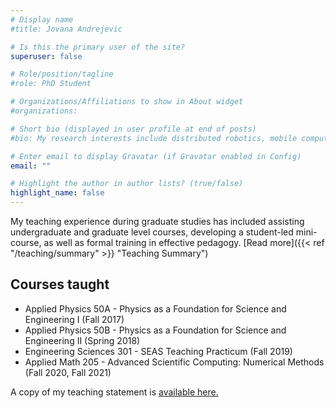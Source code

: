 ```yaml
---
# Display name
#title: Jovana Andrejevic

# Is this the primary user of the site?
superuser: false

# Role/position/tagline
#role: PhD Student

# Organizations/Affiliations to show in About widget
#organizations:

# Short bio (displayed in user profile at end of posts)
#bio: My research interests include distributed robotics, mobile computing and programmable matter.

# Enter email to display Gravatar (if Gravatar enabled in Config)
email: ""

# Highlight the author in author lists? (true/false)
highlight_name: false
---
```

My teaching experience during graduate studies has included assisting undergraduate and graduate level courses, developing a student-led mini-course, as well as formal training in effective pedagogy. [Read more]({{< ref "/teaching/summary" >}} "Teaching Summary")

## Courses taught

- Applied Physics 50A - Physics as a Foundation for Science and Engineering I (Fall 2017)
- Applied Physics 50B - Physics as a Foundation for Science and Engineering II (Spring 2018)
- Engineering Sciences 301 - SEAS Teaching Practicum (Fall 2019)
- Applied Math 205 - Advanced Scientific Computing: Numerical Methods (Fall 2020, Fall 2021)

A copy of my teaching statement is [available here.](uploads/teaching_statement.pdf)

